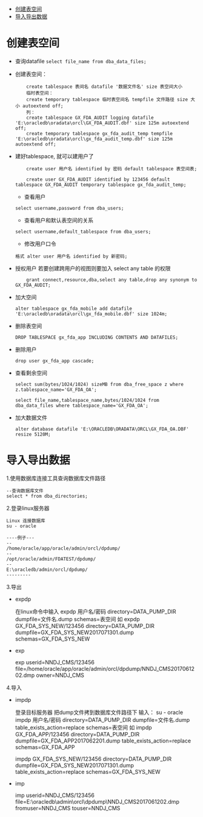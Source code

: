 
- [创建表空间](#创建表空间)
- [导入导出数据](#导入导出数据)

# 创建表空间

- 查询datafile `select file_name from dba_data_files;`

- 创建表空间：

    ```
        create tablespace 表间名 datafile '数据文件名' size 表空间大小
        临时表空间：
        create temporary tablespace 临时表空间名 tempfile 文件路径 size 大小 autoextend off;
        列：
        create tablespace GX_FDA_AUDIT logging datafile 'E:\oracledb\oradata\orcl\GX_FDA_AUDIT.dbf' size 125m autoextend off;
        create temporary tablespace gx_fda_audit_temp tempfile 'E:\oracledb\oradata\orcl\gx_fda_audit_temp.dbf' size 125m autoextend off;
    ```

- 建好tablespace, 就可以建用户了

    ```
        create user 用户名 identified by 密码 default tablespace 表空间表;

        create user GX_FDA_AUDIT identified by 123456 default tablespace GX_FDA_AUDIT temporary tablespace gx_fda_audit_temp;

    ```

    - 查看用户

    `select username,password from dba_users;`

    - 查看用户和默认表空间的关系

    `select username,default_tablespace from dba_users;`

    - 修改用户口令

    `格式 alter user 用户名 identified by 新密码;`

- 授权用户 若要创建跨用户的视图则要加入 select any table 的权限

    ```
        grant connect,resource,dba,select any table,drop any synonym to GX_FDA_AUDIT;
    ```

- 加大空间

    ```
    alter tablespace gx_fda_mobile add datafile 'E:\oracledb\oradata\orcl\gx_fda_mobile.dbf' size 1024m;
    ```

- 删除表空间

    ```
    DROP TABLESPACE gx_fda_app INCLUDING CONTENTS AND DATAFILES;
    ```

- 删除用户
    ```
    drop user gx_fda_app cascade;
    ```

- 查看剩余空间
    ```
    select sum(bytes/1024/1024) sizeMB from dba_free_space z where z.tablespace_name='GX_FDA_OA';

    select file_name,tablespace_name,bytes/1024/1024 from dba_data_files where tablespace_name='GX_FDA_OA';
    ```
- 加大数据文件
    ```
    alter database datafile 'E:\ORACLEDB\ORADATA\ORCL\GX_FDA_OA.DBF' resize 5120M;
    ```

# 导入导出数据

1.使用数据库连接工具查询数据库文件路径

	--查询数据库文件
	select * from dba_directories;

2.登录linux服务器

	Linux 连接数据库
	su - oracle

	----例子---
	--
	/home/oracle/app/oracle/admin/orcl/dpdump/
	--
	/opt/oracle/admin/FDATEST/dpdump/
	--
	E:\oracledb/admin/orcl/dpdump/
	---------

3.导出

- expdp

	在linux命令中输入
	expdp 用户名/密码 directory=DATA_PUMP_DIR dumpfile=文件名.dump schemas=表空间
	如
	expdp GX_FDA_SYS_NEW/123456 directory=DATA_PUMP_DIR dumpfile=GX_FDA_SYS_NEW2017071301.dump schemas=GX_FDA_SYS_NEW

- exp

    exp userid=NNDJ_CMS/123456 file=/home/oracle/app/oracle/admin/orcl/dpdump/NNDJ_CMS2017061202.dmp owner=NNDJ_CMS

4.导入

- impdp

	登录目标服务器
	把dump文件拷到数据库文件路径下
	输入：
	su - oracle
	impdp 用户名/密码 directory=DATA_PUMP_DIR dumpfile=文件名.dump table_exists_action=replace schemas=表空间
	如
	impdp GX_FDA_APP/123456 directory=DATA_PUMP_DIR dumpfile=GX_FDA_APP2017062201.dump table_exists_action=replace schemas=GX_FDA_APP

	impdp GX_FDA_SYS_NEW/123456 directory=DATA_PUMP_DIR dumpfile=GX_FDA_SYS_NEW2017071301.dump table_exists_action=replace schemas=GX_FDA_SYS_NEW

- imp

	imp userid=NNDJ_CMS/123456 file=E:\oracledb\admin\orcl\dpdump\NNDJ_CMS2017061202.dmp fromuser=NNDJ_CMS touser=NNDJ_CMS